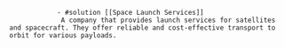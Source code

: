 				- #solution [[Space Launch Services]]
				 A company that provides launch services for satellites and spacecraft. They offer reliable and cost-effective transport to orbit for various payloads.




